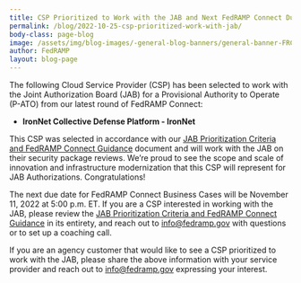 ```yaml
---
title: CSP Prioritized to Work with the JAB and Next FedRAMP Connect Due Date
permalink: /blog/2022-10-25-csp-prioritized-work-with-jab/
body-class: page-blog
image: /assets/img/blog-images/-general-blog-banners/general-banner-FRConnect.png
author: FedRAMP
layout: blog-page
---
```

The following Cloud Service Provider (CSP) has been selected to work with the Joint Authorization Board (JAB) for a Provisional Authority to Operate (P-ATO) from our latest round of FedRAMP Connect: 
- <b>IronNet Collective Defense Platform - IronNet</b>

This CSP was selected in accordance with our <a href="https://www.fedramp.gov/assets/resources/documents/CSP_JAB_P-ATO_Prioritization_Criteria_and_Guidance.pdf" target="_blank" rel="noopener noreferrer">JAB Prioritization Criteria and FedRAMP Connect Guidance</a> document and will work with the JAB on their security package reviews. We’re proud to see the scope and scale of innovation and infrastructure modernization that this CSP will represent for JAB Authorizations. Congratulations!

The next due date for FedRAMP Connect Business Cases will be November 11, 2022 at 5:00 p.m. ET. If you are a CSP interested in working with the JAB, please review the <a href="https://www.fedramp.gov/assets/resources/documents/CSP_JAB_P-ATO_Prioritization_Criteria_and_Guidance.pdf" target="_blank" rel="noopener noreferrer">JAB Prioritization Criteria and FedRAMP Connect Guidance</a> in its entirety, and reach out to info@fedramp.gov with questions or to set up a coaching call.

If you are an agency customer that would like to see a CSP prioritized to work with the JAB, please share the above information with your service provider and reach out to <a href="mailto:info@fedramp.gov">info@fedramp.gov</a> expressing your interest.
